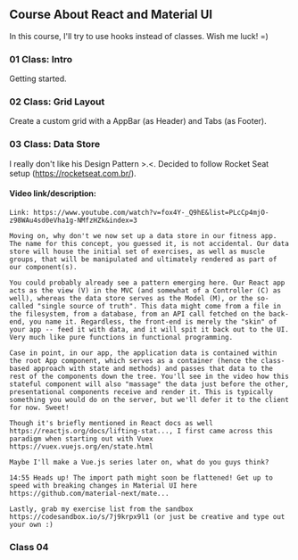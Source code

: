 ## Course About React and Material UI
In this course, I'll try to use hooks instead of classes. Wish me luck! =)

### 01 Class: Intro
Getting started.

### 02 Class: Grid Layout
Create a custom grid with a AppBar (as Header) and Tabs (as Footer).

### 03 Class: Data Store
I really don't like his Design Pattern >.<. Decided to follow Rocket Seat setup (https://rocketseat.com.br/).

#### Video link/description:
    Link: https://www.youtube.com/watch?v=fox4Y-_Q9hE&list=PLcCp4mjO-z98WAu4sd0eVha1g-NMfzHZk&index=3

    Moving on, why don't we now set up a data store in our fitness app. The name for this concept, you guessed it, is not accidental. Our data store will house the initial set of exercises, as well as muscle groups, that will be manipulated and ultimately rendered as part of our component(s).

    You could probably already see a pattern emerging here. Our React app acts as the view (V) in the MVC (and somewhat of a Controller (C) as well), whereas the data store serves as the Model (M), or the so-called "single source of truth". This data might come from a file in the filesystem, from a database, from an API call fetched on the back-end, you name it. Regardless, the front-end is merely the "skin" of your app -- feed it with data, and it will spit it back out to the UI. Very much like pure functions in functional programming.

    Case in point, in our app, the application data is contained within the root App component, which serves as a container (hence the class-based approach with state and methods) and passes that data to the rest of the components down the tree. You'll see in the video how this stateful component will also "massage" the data just before the other, presentational components receive and render it. This is typically something you would do on the server, but we'll defer it to the client for now. Sweet!

    Though it's briefly mentioned in React docs as well https://reactjs.org/docs/lifting-stat..., I first came across this paradigm when starting out with Vuex https://vuex.vuejs.org/en/state.html

    Maybe I'll make a Vue.js series later on, what do you guys think?

    14:55 Heads up! The import path might soon be flattened! Get up to speed with breaking changes in Material UI here https://github.com/material-next/mate...

    Lastly, grab my exercise list from the sandbox https://codesandbox.io/s/7j9krpx9l1 (or just be creative and type out your own :)

### Class 04